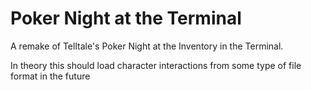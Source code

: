 # Poker Night at the Terminal
A remake of Telltale's Poker Night at the Inventory in the Terminal. <br>



In theory this should load character interactions from some type of file format in the future
